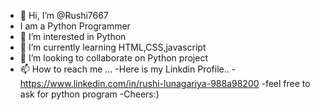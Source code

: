 - 👋 Hi, I’m @Rushi7667
- I am a Python Programmer
- 👀 I’m interested in Python 
- 🌱 I’m currently learning HTML,CSS,javascript
- 💞️ I’m looking to collaborate on Python project
- 📫 How to reach me ...
-Here is my Linkdin Profile..
-https://www.linkedin.com/in/rushi-lunagariya-988a98200
-feel free to ask for python program
-Cheers:)
<!---
Rushi7667/Rushi7667 is a ✨ special ✨ repository because its `README.md` (this file) appears on your GitHub profile.
You can click the Preview link to take a look at your changes.
--->
